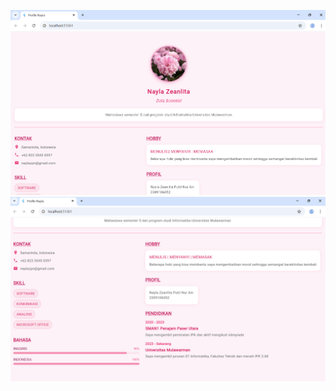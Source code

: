 ![Tampilan Profile App](assets/images/tampilan1.png)
![Tampilan Profile App](assets/images/tampilan2.png)